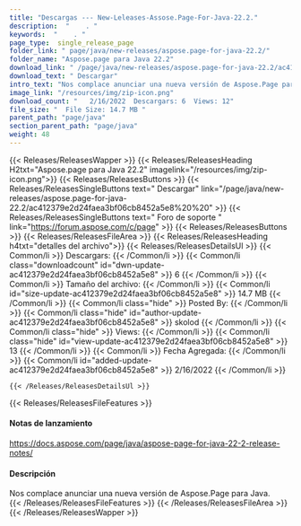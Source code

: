 ```yaml
---
title: "Descargas --- New-Leleases-Assose.Page-For-Java-22.2." 
description:  "    . " 
keywords:  "    . " 
page_type:  single_release_page
folder_link: " page/java/new-releases/aspose.page-for-java-22.2/"
folder_name: "Aspose.page para Java 22.2"
download_link: " /page/java/new-releases/aspose.page-for-java-22.2/ac412379e2d24faea3bf06cb8452a5e8"
download_text: " Descargar"
intro_text: "Nos complace anunciar una nueva versión de Aspose.Page para Java."
image_link: "/resources/img/zip-icon.png"
download_count: "   2/16/2022  Descargars: 6  Views: 12"
file_size: "  File Size: 14.7 MB "
parent_path: "page/java"
section_parent_path: "page/java"
weight: 48
---
```


{{< Releases/ReleasesWapper >}}
  {{< Releases/ReleasesHeading H2txt="Aspose.page para Java 22.2" imagelink="/resources/img/zip-icon.png">}}
  {{< Releases/ReleasesButtons >}}
    {{< Releases/ReleasesSingleButtons text=" Descargar" link="/page/java/new-releases/aspose.page-for-java-22.2/ac412379e2d24faea3bf06cb8452a5e8%20%20" >}}
    {{< Releases/ReleasesSingleButtons text=" Foro de soporte " link="https://forum.aspose.com/c/page" >}}
  {{< Releases/ReleasesButtons >}}
  {{< Releases/ReleasesFileArea >}}
    {{< Releases/ReleasesHeading h4txt="detalles del archivo">}}
    {{< Releases/ReleasesDetailsUl >}}
            {{< Common/li  >}} Descargars: {{< /Common/li >}} 
      {{< Common/li class="downloadcount" id="dwn-update-ac412379e2d24faea3bf06cb8452a5e8" >}} 6 {{< /Common/li >}} 
      {{< Common/li  >}} Tamaño del archivo: {{< /Common/li >}} 
      {{< Common/li id="size-update-ac412379e2d24faea3bf06cb8452a5e8" >}} 14.7 MB {{< /Common/li >}} 
      {{< Common/li  class="hide" >}} Posted By: {{< /Common/li >}} 
      {{< Common/li class="hide" id="author-update-ac412379e2d24faea3bf06cb8452a5e8" >}} skolod {{< /Common/li >}} 
      {{< Common/li class="hide"  >}} Views: {{< /Common/li >}} 
      {{< Common/li class="hide" id="view-update-ac412379e2d24faea3bf06cb8452a5e8" >}} 13 {{< /Common/li >}} 
      {{< Common/li  >}} Fecha Agregada: {{< /Common/li >}} 
      {{< Common/li id="added-update-ac412379e2d24faea3bf06cb8452a5e8" >}} 2/16/2022 {{< /Common/li >}} 

    {{< /Releases/ReleasesDetailsUl >}}

  {{< Releases/ReleasesFileFeatures >}}
      <h4>Notas de lanzamiento</h4><div><a href="https://docs.aspose.com/page/java/aspose-page-for-java-22-2-release-notes/">https://docs.aspose.com/page/java/aspose-page-for-java-22-2-release-notes/</a></div><h4>Descripción</h4><div class="HTMLDescription">Nos complace anunciar una nueva versión de Aspose.Page para Java.</div>
  {{< /Releases/ReleasesFileFeatures >}}
 {{< /Releases/ReleasesFileArea >}}
{{< /Releases/ReleasesWapper >}}


